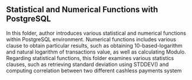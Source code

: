 ## Statistical and Numerical Functions with PostgreSQL
In this folder, author introduces various statistical and numerical functions within PostgreSQL environment. Numerical functions includes various clause to
obtain particular results, such as obtaining 10-based-logarithm and natural logarithm of transactions value, as well as calculating Modulo.
Regarding statistical functions, this folder examines various statistics clauses, such as retrieving standard deviation using STDDEV() and computing
correlation between two different cashless payments system

